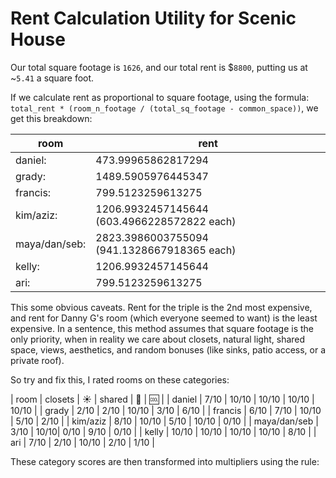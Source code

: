 # Rent Calculation Utility for Scenic House

Our total square footage is `1626`, and our total rent is $`8800`, putting us at ~`5.41` a square foot.

If we calculate rent as proportional to square footage, using the formula: 
`total_rent * (room_n_footage / (total_sq_footage - common_space))`, we get this breakdown:

| room | rent |
| --- | --- | 
| daniel: | 473.99965862817294 |
| grady: | 1489.5905976445347 |
| francis: | 799.5123259613275 |
| kim/aziz: | 1206.9932457145644 (603.4966228572822 each) |
| maya/dan/seb: | 2823.3986003755094 (941.1328667918365 each)|
| kelly: | 1206.9932457145644 |
| ari: | 799.5123259613275 |

This some obvious caveats. Rent for the triple is the 2nd most expensive, and rent for Danny G's room (which everyone seemed to want) is the least expensive. In a sentence, this method assumes that square footage is the only priority, when in reality we care about closets, natural light, shared space, views, aesthetics, and random bonuses (like sinks, patio access, or a private roof). 

So try and fix this, I rated rooms on these categories:

| room | closets | :sunny: | shared | :sunrise: | :cool: |
| daniel | 7/10 | 10/10 | 10/10 | 10/10 | 10/10 |
| grady | 2/10 | 2/10 | 10/10 | 3/10 | 6/10 |
| francis | 6/10 | 7/10 | 10/10 | 5/10 |  2/10 |
| kim/aziz | 8/10 | 10/10 | 5/10 | 10/10 | 0/10 |
| maya/dan/seb | 3/10 | 10/10| 0/10 | 9/10 | 0/10 |
| kelly | 10/10 | 10/10 | 10/10 | 10/10 | 8/10 |
| ari | 7/10 | 2/10 | 10/10 | 2/10 | 1/10 |

These category scores are then transformed into multipliers using the rule: 